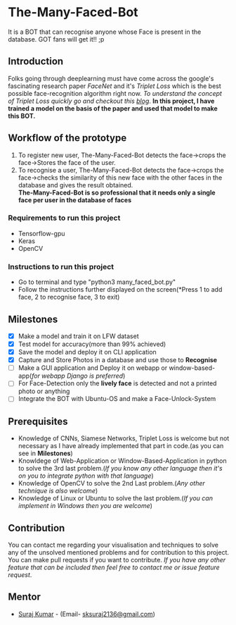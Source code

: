 # The-Many-Faced-Bot
It is a BOT that can recognise anyone whose Face is present in the database. GOT fans will get it!! ;p

## Introduction
Folks going through deeplearning must have come across the google's fascinating research paper *FaceNet* and it's *Triplet Loss* which is the best possible face-recognition algorithm right now. *To understand the concept of Triplet Loss quickly go and checkout this [blog](https://towardsdatascience.com/siamese-network-triplet-loss-b4ca82c1aec8)*.
**In this project, I have trained a model on the basis of the paper and used that model to make this BOT.**
## Workflow of the prototype
1. To register new user, The-Many-Faced-Bot detects the face->crops the face->Stores the face of the user.
2. To recognise a user, The-Many-Faced-Bot detects the face->crops the face->checks the similarity of this new face with the other faces in the database and gives the result obtained.  
**The-Many-Faced-Bot is so professional that it needs only a single face per user in the database of faces**
### Requirements to run this project
* Tensorflow-gpu
* Keras
* OpenCV
### Instructions to run this project
* Go to terminal and type "python3 many_faced_bot.py"
* Follow the instructions further displayed on the screen(*Press 1 to add face, 2 to recognise face, 3 to exit) 
## Milestones
- [x] Make a model and train it on LFW dataset
- [x] Test model for accuracy(more than 99% achieved)
- [x] Save the model and deploy it on CLI application
- [x] Capture and Store Photos in a database and use those to **Recognise**
- [ ] Make a GUI application and Deploy it on webapp or window-based-app(*for webapp Django is preferred*)
- [ ] For Face-Detection only the **lively face** is detected and not a printed photo or anything
- [ ] Integrate the BOT with Ubuntu-OS and make a Face-Unlock-System
## Prerequisites
* Knowledge of CNNs, Siamese Networks, Triplet Loss is welcome but not necessary as I have already implemented that part in code.(as you can see in **Milestones**)
* Knowldege of Web-Application or Window-Based-Application in python to solve the 3rd last problem.(*If you know any other language then it's on you to integrate python with that language*)
* Knowledge of OpenCV to solve the 2nd Last problem.(*Any other technique is also welcome*)
* Knowledge of Linux or Ubuntu to solve the last problem.(*If you can implement in Windows then you are welcome*)
## Contribution
You can contact me regarding your visualisation and techniques to solve any of the unsolved mentioned problems and for contribution to this project. You can make pull requests if you want to contribute. *If you have any other feature that can be included then feel free to contact me or issue feature request*.
## Mentor
* [Suraj Kumar](https://github.com/shazz10) - (Email- sksuraj2136@gmail.com)
